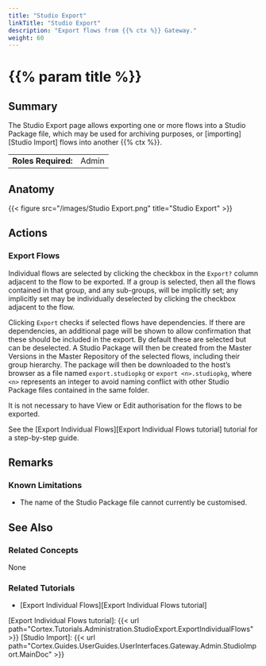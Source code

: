 ```yaml
---
title: "Studio Export"
linkTitle: "Studio Export"
description: "Export flows from {{% ctx %}} Gateway."
weight: 60
---
```


# {{% param title %}}

## Summary

The Studio Export page allows exporting one or more flows into a Studio Package file, which may be used for archiving purposes, or [importing][Studio Import] flows into another {{% ctx %}}.

|                              |                                                                 |
|------------------------------|-----------------------------------------------------------------|
| **Roles Required:**          | Admin                                                           |

## Anatomy

{{< figure src="/images/Studio Export.png" title="Studio Export" >}}

## Actions

### Export Flows

Individual flows are selected by clicking the checkbox in the `Export?` column adjacent to the flow to be exported. If a group is selected, then all the flows contained in that group, and any sub-groups, will be implicitly set; any implicitly set may be individually deselected by clicking the checkbox adjacent to the flow.

Clicking `Export` checks if selected flows have dependencies. If there are dependencies, an additional page will be shown to allow confirmation that these should be included in the export. By default these are selected but can be deselected. A Studio Package will then be created from the Master Versions in the Master Repository of the selected flows, including their group hierarchy. The package will then be downloaded to the host’s browser as a file named `export.studiopkg` or `export <n>.studiopkg`, where `<n>` represents an integer to avoid naming conflict with other Studio Package files contained in the same folder.

It is not necessary to have View or Edit authorisation for the flows to be exported.

See the [Export Individual Flows][Export Individual Flows tutorial] tutorial for a step-by-step guide.

## Remarks

### Known Limitations

* The name of the Studio Package file cannot currently be customised.

## See Also

### Related Concepts

None

### Related Tutorials

* [Export Individual Flows][Export Individual Flows tutorial]

[Export Individual Flows tutorial]: {{< url path="Cortex.Tutorials.Administration.StudioExport.ExportIndividualFlows" >}}
[Studio Import]: {{< url path="Cortex.Guides.UserGuides.UserInterfaces.Gateway.Admin.StudioImport.MainDoc" >}}
